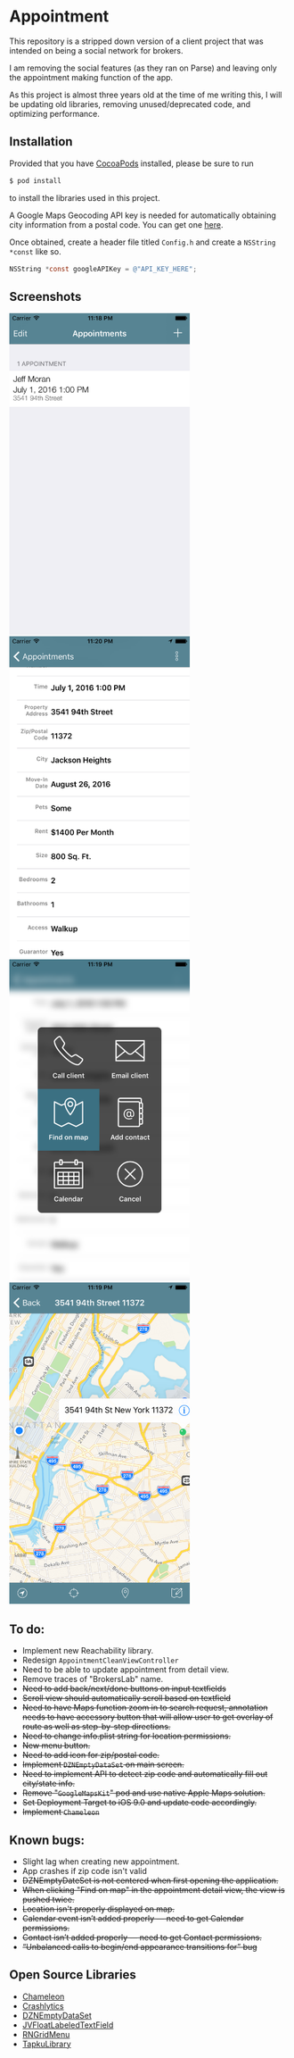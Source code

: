 # Appointment

This repository is a stripped down version of a client project that was
intended on being a social network for brokers.

I am removing the social features (as they ran on Parse) and leaving
only the appointment making function of the app.

As this project is almost three years old at the time of me writing
this, I will be updating old libraries, removing unused/deprecated code,
and optimizing performance.

## Installation
Provided that you have [CocoaPods](http://cocoapods.org) installed, please be sure to run

```bash
$ pod install
```
to install the libraries used in this project.

A Google Maps Geocoding API key is needed for automatically obtaining city information from a postal code. You can get one [here](https://developers.google.com/maps/documentation/geocoding/start).

Once obtained, create a header file titled `Config.h` and create a `NSString *const` like so.

```Objective-C
NSString *const googleAPIKey = @"API_KEY_HERE";
```

## Screenshots
<img src="/Screenshots/1.png" width="324px" height="576px" />
<img src="/Screenshots/2.png" width="324px" height="576px" />
<img src="/Screenshots/3.png" width="324px" height="576px" />
<img src="/Screenshots/4.png" width="324px" height="576px" />

## To do:
- Implement new Reachability library.
- Redesign ```AppointmentCleanViewController```
- Need to be able to update appointment from detail view.
- Remove traces of "BrokersLab" name.
- ~~Need to add back/next/done buttons on input textfields~~
- ~~Scroll view should automatically scroll based on textfield~~
- ~~Need to have Maps function zoom in to search request, annotation needs to have accessory button that will allow user to get overlay of route as well as step-by-step directions.~~
- ~~Need to change info.plist string for location permissions.~~
- ~~New menu button.~~
- ~~Need to add icon for zip/postal code.~~
- ~~Implement ```DZNEmptyDataSet``` on main screen.~~
- ~~Need to implement API to detect zip code and automatically fill out city/state info.~~
- ~~Remove "```GoogleMapsKit```" pod and use native Apple Maps solution.~~
- ~~Set Deployment Target to iOS 9.0 and update code accordingly.~~
- ~~Implement ```Chameleon```~~

## Known bugs:
- Slight lag when creating new appointment.
- App crashes if zip code isn't valid
- ~~DZNEmptyDateSet is not centered when first opening the application.~~
- ~~When clicking "Find on map" in the appointment detail view, the view is pushed twice.~~
- ~~Location isn't properly displayed on map.~~
- ~~Calendar event isn’t added properly — need to get Calendar permissions.~~
- ~~Contact isn’t added properly — need to get Contact permissions.~~
- ~~“Unbalanced calls to begin/end appearance transitions for” bug~~

## Open Source Libraries
- [Chameleon](https://github.com/ViccAlexander/Chameleon)
- [Crashlytics](https://fabric.io/kits/ios/crashlytics)
- [DZNEmptyDataSet](https://github.com/dzenbot/DZNEmptyDataSet)
- [JVFloatLabeledTextField](https://github.com/jverdi/JVFloatLabeledTextField)
- [RNGridMenu](https://github.com/rnystrom/RNGridMenu)
- [TapkuLibrary](https://github.com/devinross/tapkulibrary)
